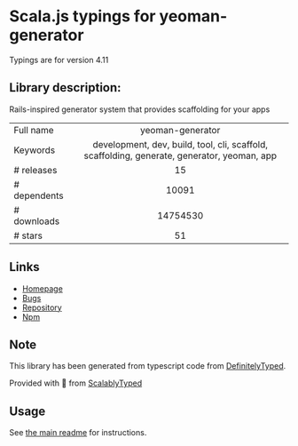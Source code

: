 
# Scala.js typings for yeoman-generator

Typings are for version 4.11

## Library description:
Rails-inspired generator system that provides scaffolding for your apps

|                    |                 |
| ------------------ | :-------------: |
| Full name          | yeoman-generator |
| Keywords           | development, dev, build, tool, cli, scaffold, scaffolding, generate, generator, yeoman, app |
| # releases         | 15 |
| # dependents       | 10091 |
| # downloads        | 14754530 |
| # stars            | 51 |

## Links
- [Homepage](http://yeoman.io)
- [Bugs](https://github.com/yeoman/generator/issues)
- [Repository](https://github.com/yeoman/generator)
- [Npm](https://www.npmjs.com/package/yeoman-generator)
    


## Note
This library has been generated from typescript code from [DefinitelyTyped](https://definitelytyped.org).

Provided with :purple_heart: from [ScalablyTyped](https://github.com/oyvindberg/ScalablyTyped)

## Usage
See [the main readme](../../readme.md) for instructions.


